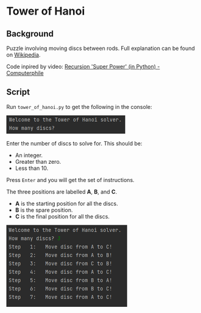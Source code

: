# Tower of Hanoi

## Background

Puzzle involving moving discs between rods. Full explanation can be found on [Wikipedia](https://en.wikipedia.org/wiki/Tower_of_Hanoi).

Code inpired by video: [Recursion 'Super Power' (in Python) - Computerphile](https://www.youtube.com/watch?v=8lhxIOAfDss)

## Script

Run `tower_of_hanoi.py` to get the following in the console:

![start](start.png)

Enter the number of discs to solve for. This should be:
- An integer.
- Greater than zero.
- Less than 10.

Press `Enter` and you will get the set of instructions.

The three positions are labelled __A__, __B__, and __C__.
- __A__ is the starting position for all the discs.
- __B__ is the spare position.
- __C__ is the final position for all the discs.

![finish](finish.png)
